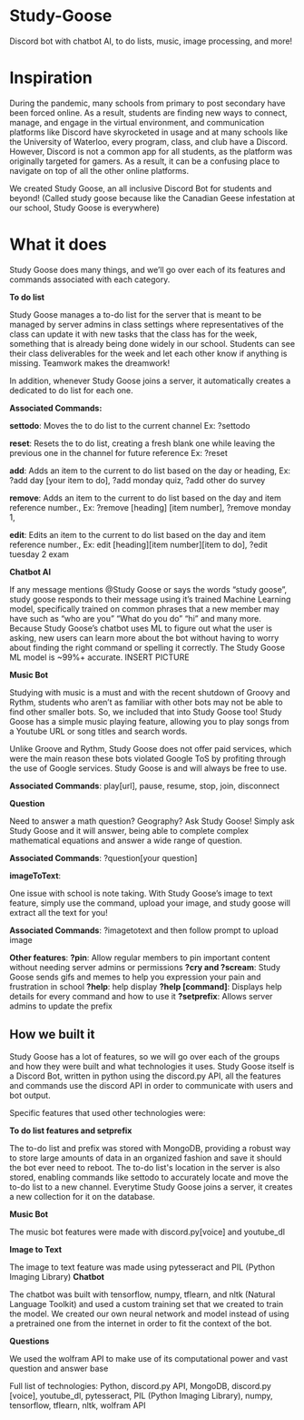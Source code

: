# Study-Goose
Discord bot with chatbot AI, to do lists, music, image processing, and more!

# Inspiration
During the pandemic, many schools from primary to post secondary have been forced online. As a result, students are finding new ways to connect, manage, and engage in the virtual environment, and communication platforms like Discord have skyrocketed in usage and at many schools like the University of Waterloo, every program, class, and club have a Discord. However, Discord is not a common app for all students, as the platform was originally targeted for gamers. As a result, it can be a confusing place to navigate on top of all the other online platforms.

We created Study Goose, an all inclusive Discord Bot for students and beyond! (Called study goose because like the Canadian Geese infestation at our school, Study Goose is everywhere)

# What it does
Study Goose does many things, and we’ll go over each of its features and commands associated with each category.

**To do list**

Study Goose manages a to-do list for the server that is meant to be managed by server admins in class settings where representatives of the class can update it with new tasks that the class has for the week, something that is already being done widely in our school. Students can see their class deliverables for the week and let each other know if anything is missing. Teamwork makes the dreamwork!

In addition, whenever Study Goose joins a server, it automatically creates a dedicated to do list for each one.

**Associated Commands:**

**settodo**: Moves the to do list to the current channel
          Ex: ?settodo

**reset**: Resets the to do list, creating a fresh blank one while leaving the previous one in the channel for future reference
          Ex: ?reset

**add**: Adds an item to the current to do list based on the day or heading,
          Ex: ?add day [your item to do], ?add monday quiz, ?add other do survey

**remove**:
            Adds an item to the current to do list based on the day and item reference number.,
          Ex: ?remove [heading] [item number],  ?remove monday 1,

**edit**: Edits an item to the current to do list based on the day and item reference number.,
          Ex: edit [heading][item number][item to do], ?edit tuesday 2 exam

**Chatbot AI**

If any message mentions @Study Goose or says the words “study goose”, study goose responds to their message using it’s trained Machine Learning model, specifically trained on common phrases that a new member may have such as “who are you” “What do you do”  “hi” and many more. Because Study Goose’s chatbot uses ML to figure out what the user is asking, new users can learn more about the bot without having to worry about finding the right command or spelling it correctly. The Study Goose ML model is ~99%+ accurate.
 INSERT PICTURE

**Music Bot**

Studying with music is a must and with the recent shutdown of Groovy and Rythm, students who aren’t as familiar with other bots may not be able to find other smaller bots. So, we included that into Study Goose too! Study Goose has a simple music playing feature, allowing you to play songs from a Youtube URL or song titles and search words. 

Unlike Groove and Rythm, Study Goose does not offer paid services, which were the main reason these bots violated Google ToS by profiting through the use of Google services. Study Goose is and will always be free to use.

**Associated Commands**: play[url], pause, resume, stop, join, disconnect

**Question**

Need to answer a math question? Geography? Ask Study Goose! Simply ask Study Goose and it will answer, being able to complete complex mathematical equations and answer a wide range of question.

**Associated Commands**: ?question[your question]

**imageToText**:

One issue with school is note taking. With Study Goose’s image to text feature, simply use the command, upload your image, and study goose will extract all the text for you!

**Associated Commands**: ?imagetotext and then follow prompt to upload image

**Other features**:
**?pin**: Allow regular members to pin important content without needing server admins or permissions
**?cry and ?scream**: Study Goose sends gifs and memes to help you expression your pain and frustration in school
**?help**: help display
**?help [command]**: Displays help details for every command and how to use it
**?setprefix**: Allows server admins to update the prefix

## How we built it

Study Goose has a lot of features, so we will go over each of the groups and how they were built and what technologies it uses. Study Goose itself is a Discord Bot, written in python using the discord.py API, all the features and commands use the discord API in order to communicate with users and bot output.

Specific features that used other technologies were:

**To do list features and setprefix**

The to-do list and prefix was stored with MongoDB, providing a robust way to store large amounts of data in an organized fashion and save it should the bot ever need to reboot. The to-do list's location in the server is also stored, enabling commands like settodo to accurately locate and move the to-do list to a new channel. Everytime Study Goose joins a server, it creates a new collection for it on the database.

**Music Bot**

The music bot features were made with discord.py[voice] and youtube_dl

**Image to Text**

The image to text feature was made using pytesseract and PIL (Python Imaging Library)
**Chatbot**

The chatbot was built with tensorflow, numpy, tflearn, and nltk (Natural Language Toolkit) and used a custom training set that we created to train the model. We created our own neural network and model instead of using a pretrained one from the internet in order to fit the context of the bot.

**Questions**

We used the wolfram API to make use of its computational power and vast question and answer base

Full list of technologies: Python, discord.py API, MongoDB, discord.py [voice], youtube_dl, pytesseract, PIL (Python Imaging Library), numpy, tensorflow, tflearn, nltk, wolfram API
